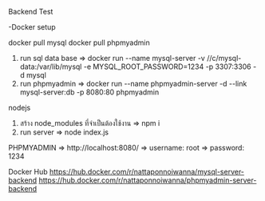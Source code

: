   Backend Test

  
-Docker setup

docker pull mysql
docker pull phpmyadmin

1. run sql data base 
=> docker run --name mysql-server -v //c/mysql-data:/var/lib/mysql -e MYSQL_ROOT_PASSWORD=1234 -p 3307:3306 -d mysql
2. run phpmyadmin
=> docker run --name phpmyadmin-server -d --link mysql-server:db -p 8080:80 phpmyadmin

nodejs
1. สร้าง node_modules ที่จำเป็นต้องใช้งาน
=> npm i
2. run server
=> node index.js

PHPMYADMIN
=> http://localhost:8080/
=> username: root
=> password: 1234

Docker Hub
https://hub.docker.com/r/nattaponnoiwanna/mysql-server-backend
https://hub.docker.com/r/nattaponnoiwanna/phpmyadmin-server-backend
